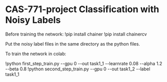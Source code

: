 # CAS-771-project Classification with Noisy Labels

Before training the network:
!pip install chainer
!pip install chainercv

Put the noisy label files in the same directory as the python files.

To train the network in colab:

!python first_step_train.py --gpu 0 --out task1_1 --learnrate 0.08 --alpha 1.2 --beta 0.8
!python second_step_train.py --gpu 0 --out task1_2 --label task1_1

